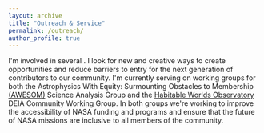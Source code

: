 ```yaml
---
layout: archive
title: "Outreach & Service"
permalink: /outreach/
author_profile: true
---
```


I'm involved in several . I look for new and creative ways to create opportunities and reduce barriers to entry for the next generation of contributors to our community. I'm currently serving on working groups for both the Astrophysics With Equity: Surmounting Obstacles to Membership [(AWESOM)](https://cor.gsfc.nasa.gov/sags/awesom.php) Science Analysis Group and the [Habitable Worlds Observatory](https://science.nasa.gov/astrophysics/programs/habitable-worlds-observatory/start-tag/) DEIA Community Working Group. In both groups we're working to improve the accessibility of NASA funding and programs and ensure that the future of NASA missions are inclusive to all members of the community. 


